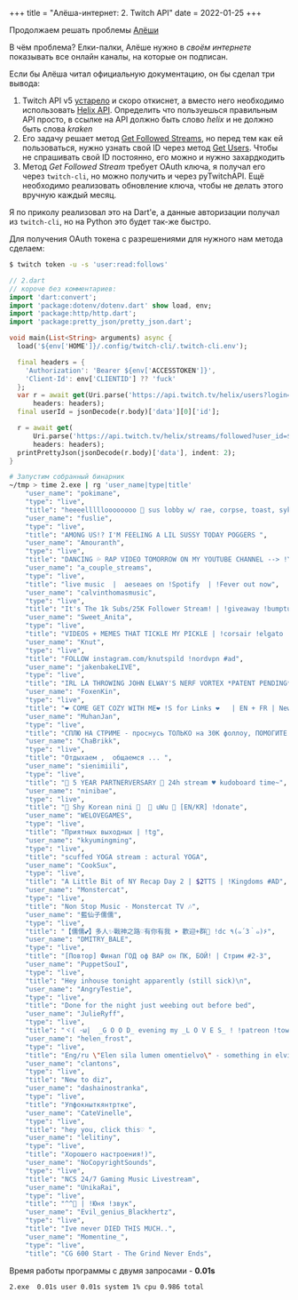 +++
title = "Алёша-интернет: 2. Twitch API"
date = 2022-01-25
+++

Продолжаем решать проблемы [Алёши](https://twitch.tv/ucsm)

В чём проблема? Елки-палки, Алёше нужно в *своём интернете* показывать все онлайн каналы, на которые он подписан. 

Если бы Алёша читал официальную документацию, он бы сделал три вывода:
1. Twitch API v5 [устарело](https://dev.twitch.tv/docs/v5) и скоро откиснет, а вместо него необходимо использовать [Helix API](https://dev.twitch.tv/docs/api/reference/).
Определить что пользуешься правильным API просто, в ссылке на API должно быть слово *helix* и не должно быть слова *kraken*
2. Его задачу решает метод [Get Followed Streams](https://dev.twitch.tv/docs/api/reference#get-followed-streams), но перед тем как ей пользоваться, нужно узнать свой ID через метод [Get Users](https://dev.twitch.tv/docs/api/reference#get-users). Чтобы не спрашивать свой ID постоянно, его можно и нужно захардкодить
3. Метод *Get Followed Stream* требует OAuth ключа, я получал его через `twitch-cli`, но можно получить и через pyTwitchAPI. Ещё необходимо реализовать обновление ключа, чтобы не делать этого вручную каждый месяц.

Я по приколу реализовал это на Dart'e, а данные авторизации получал из `twitch-cli`, но на Python это будет так-же быстро.

Для получения OAuth токена с разрешениями для нужного нам метода сделаем: 
```sh
$ twitch token -u -s 'user:read:follows'
```
```dart
// 2.dart
// короче без комментариев:
import 'dart:convert';
import 'package:dotenv/dotenv.dart' show load, env;
import 'package:http/http.dart';
import 'package:pretty_json/pretty_json.dart';

void main(List<String> arguments) async {
  load('${env['HOME']}/.config/twitch-cli/.twitch-cli.env');

  final headers = {
    'Authorization': 'Bearer ${env['ACCESSTOKEN']}',
    'Client-Id': env['CLIENTID'] ?? 'fuck'
  };
  var r = await get(Uri.parse('https://api.twitch.tv/helix/users?login=ne_noj'),
      headers: headers);
  final userId = jsonDecode(r.body)['data'][0]['id'];

  r = await get(
      Uri.parse('https://api.twitch.tv/helix/streams/followed?user_id=$userId'),
      headers: headers);
  printPrettyJson(jsonDecode(r.body)['data'], indent: 2);
}
```
```sh
# Запустим собранный бинарник
~/tmp > time 2.exe | rg 'user_name|type|title'
    "user_name": "pokimane",
    "type": "live",
    "title": "heeeellllloooooooo 🥰 sus lobby w/ rae, corpse, toast, sykkuno, tina, fuslie, emma, karl, wendy",
    "user_name": "fuslie",
    "type": "live",
    "title": "AMONG US!? I'M FEELING A LIL SUSSY TODAY POGGERS ",
    "user_name": "Amouranth",
    "type": "live",
    "title": "DANCING 💦 RAP VIDEO TOMORROW ON MY YOUTUBE CHANNEL --> !YT💦 !s-->my links in chat",
    "user_name": "a_couple_streams",
    "type": "live",
    "title": "live music  |  aeseaes on !Spotify  | !Fever out now",
    "user_name": "calvinthomasmusic",
    "type": "live",
    "title": "It's The 1k Subs/25K Follower Stream! | !giveaway !bumptune !discord !ep !tip",
    "user_name": "Sweet_Anita",
    "type": "live",
    "title": "VIDEOS + MEMES THAT TICKLE MY PICKLE | !corsair !elgato !discord !merch !charity #ad",
    "user_name": "Knut",
    "type": "live",
    "title": "FOLLOW instagram.com/knutspild !nordvpn #ad",
    "user_name": "jakenbakeLIVE",
    "type": "live",
    "title": "IRL LA THROWING JOHN ELWAY'S NERF VORTEX *PATENT PENDING* - !YouTube !Socials",
    "user_name": "FoxenKin",
    "type": "live",
    "title": "❤️ COME GET COZY WITH ME❤️ !S for Links ❤️   | EN + FR | New Video !YT",
    "user_name": "MuhanJan",
    "type": "live",
    "title": "СПЛЮ НА СТРИМЕ - проснусь ТОЛЬКО на 30К фоллоу, ПОМОГИТЕ - уснул ~20:10 мск",
    "user_name": "ChaBrikk",
    "type": "live",
    "title": "Отдыхаем ,  общаемся ... ",
    "user_name": "sienimiili",
    "type": "live",
    "title": "🎉 5 YEAR PARTNERVERSARY 🎉 24h stream ♥ kudoboard time~",
    "user_name": "ninibae",
    "type": "live",
    "title": "💃 Shy Korean nini 💪  💓 uWu 💓 [EN/KR] !donate",
    "user_name": "WELOVEGAMES",
    "type": "live",
    "title": "Приятных выходных | !tg",
    "user_name": "kkyumingming",
    "type": "live",
    "title": "scuffed YOGA stream : actural YOGA",
    "user_name": "CookSux",
    "type": "live",
    "title": "A Little Bit of NY Recap Day 2 | $2TTS | !Kingdoms #AD",
    "user_name": "Monstercat",
    "type": "live",
    "title": "Non Stop Music - Monstercat TV 🎶",
    "user_name": "藍仙子儒儒",
    "type": "live",
    "title": "【儒儒💕】多人✨戰神之路♡有你有我 ➤ 歡迎+群💙 !dc ٩(๑´3｀๑)۶",
    "user_name": "DMITRY_BALE",
    "type": "live",
    "title": "[Повтор] Финал ГОД оф ВАР он ПК, БОЙ! | Стрим #2-3",
    "user_name": "PuppetSouI",
    "type": "live",
    "title": "Hey inhouse tonight apparently (still sick)\n",
    "user_name": "AngryTestie",
    "type": "live",
    "title": "Done for the night just weebing out before bed",
    "user_name": "JulieRyff",
    "type": "live",
    "title": "ヾ( ･ω|  _G O O D_ evening my _L O V E S_ ! !patreon !town ",
    "user_name": "helen_frost",
    "type": "live",
    "title": "Eng/ru \"Elen sila lumen omentielvo\" - something in elvish  ★_★  !link !boosty ",
    "user_name": "clantons",
    "type": "live",
    "title": "New to diz",
    "user_name": "dashainostranka",
    "type": "live",
    "title": "Упфокныткянтртке",
    "user_name": "CateVinelle",
    "type": "live",
    "title": "hey you, click this♡ ",
    "user_name": "lelitiny",
    "type": "live",
    "title": "Хорошего настроения!)",
    "user_name": "NoCopyrightSounds",
    "type": "live",
    "title": "NCS 24/7 Gaming Music Livestream",
    "user_name": "UnikaRai",
    "type": "live",
    "title": "^^💙 | !Юня !звук",
    "user_name": "Evil_genius_Blackhertz",
    "type": "live",
    "title": "Ive never DIED THIS MUCH..",
    "user_name": "Momentine_",
    "type": "live",
    "title": "CG 600 Start - The Grind Never Ends",
```
Время работы программы с двумя запросами - **0.01s**
```sh
2.exe  0.01s user 0.01s system 1% cpu 0.986 total
```
